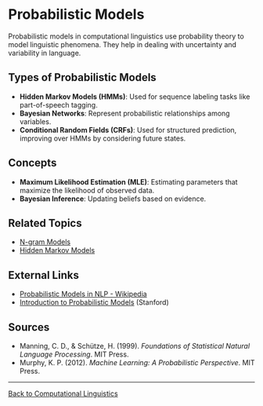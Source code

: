 # Probabilistic Models

Probabilistic models in computational linguistics use probability theory to model linguistic phenomena. They help in dealing with uncertainty and variability in language.

## Types of Probabilistic Models

- **Hidden Markov Models (HMMs)**: Used for sequence labeling tasks like part-of-speech tagging.
- **Bayesian Networks**: Represent probabilistic relationships among variables.
- **Conditional Random Fields (CRFs)**: Used for structured prediction, improving over HMMs by considering future states.


## Concepts

- **Maximum Likelihood Estimation (MLE)**: Estimating parameters that maximize the likelihood of observed data.
- **Bayesian Inference**: Updating beliefs based on evidence.

## Related Topics

- [N-gram Models](N-gram-Models.md)
- [Hidden Markov Models](Hidden-Markov-Models.md)

## External Links

- [Probabilistic Models in NLP - Wikipedia](https://en.wikipedia.org/wiki/Statistical_natural_language_processing)
- [Introduction to Probabilistic Models](https://web.stanford.edu/~jurafsky/slp3/5.pdf) (Stanford)

## Sources

- Manning, C. D., & Schütze, H. (1999). *Foundations of Statistical Natural Language Processing*. MIT Press.
- Murphy, K. P. (2012). *Machine Learning: A Probabilistic Perspective*. MIT Press.

---

[Back to Computational Linguistics](README.md)
